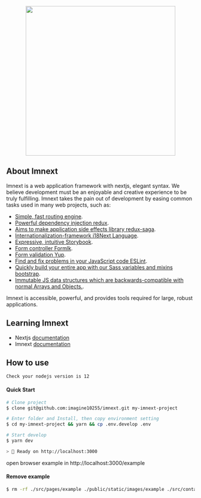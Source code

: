 <p align="center"><img src="https://camo.githubusercontent.com/1f8dec51cb01842d7bb7a7cd50ade17c75c5e3bd/68747470733a2f2f6173736574732e7a6569742e636f2f696d6167652f75706c6f61642f76313533383336313039312f7265706f7369746f726965732f6e6578742d6a732f6e6578742d6a732e706e67" width="400"></p>

## About Imnext

Imnext is a web application framework with nextjs, elegant syntax. We believe development must be an enjoyable and creative experience to be truly fulfilling. Imnext takes the pain out of development by easing common tasks used in many web projects, such as:

- [Simple, fast routing engine](https://nextjs.org).
- [Powerful dependency injection redux](https://redux.js.org).
- [Aims to make application side effects library redux-saga](https://redux-saga.js.org/).
- [Internationalization-framework i18Next Language](https://www.i18next.com).
- [Expressive, intuitive Storybook](https://storybook.js.org).
- [Form controller Formlk](https://jaredpalmer.com/formik/docs/overview).
- [Form validation Yup](https://github.com/jquense/yup).
- [Find and fix problems in your JavaScript code ESLint](https://eslint.org).
- [Quickly build your entire app with our Sass variables and mixins bootstrap](https://getbootstrap.com).
- [Immutable JS data structures which are backwards-compatible with normal Arrays and Objects.](https://github.com/rtfeldman/seamless-immutable).

Imnext is accessible, powerful, and provides tools required for large, robust applications.


## Learning Imnext

- Nextjs [documentation](https://nextjs.org/docs)
- Imnext [documentation](https://github.com/imagine10255/imnext/tree/master/docs)

## How to use

`Check your nodejs version is 12`

#### Quick Start

```zsh
# Clone project
$ clone git@github.com:imagine10255/imnext.git my-imnext-project

# Enter folder and Install, then copy environment setting
$ cd my-imnext-project && yarn && cp .env.develop .env

# Start develop
$ yarn dev

> 🚀 Ready on http://localhost:3000
```
open browser example in http://localhost:3000/example

#### Remove example

```zsh
$ rm -rf ./src/pages/example ./public/static/images/example ./src/container/example ./public/static/locales/*/example.json
```
